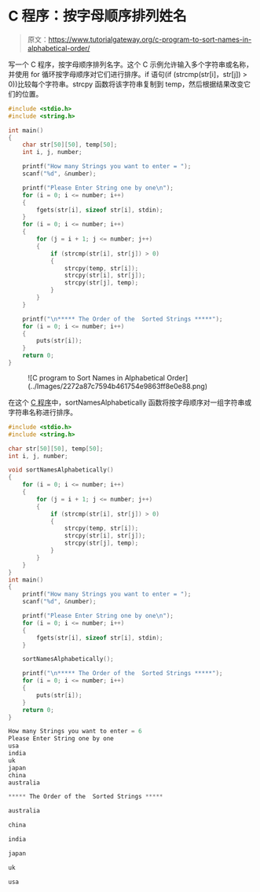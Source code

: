 # C 程序：按字母顺序排列姓名

> 原文：<https://www.tutorialgateway.org/c-program-to-sort-names-in-alphabetical-order/>

写一个 C 程序，按字母顺序排列名字。这个 C 示例允许输入多个字符串或名称，并使用 for 循环按字母顺序对它们进行排序。if 语句(if (strcmp(str[i]，str[j]) > 0))比较每个字符串。strcpy 函数将该字符串复制到 temp，然后根据结果改变它们的位置。

```c
#include <stdio.h>
#include <string.h>

int main()
{
	char str[50][50], temp[50];
	int i, j, number;

	printf("How many Strings you want to enter = ");
	scanf("%d", &number);

	printf("Please Enter String one by one\n");
	for (i = 0; i <= number; i++)
	{
		fgets(str[i], sizeof str[i], stdin);
	}
	for (i = 0; i <= number; i++)
	{
		for (j = i + 1; j <= number; j++)
		{
			if (strcmp(str[i], str[j]) > 0)
			{
				strcpy(temp, str[i]);
				strcpy(str[i], str[j]);
				strcpy(str[j], temp);
			}
		}
	}

	printf("\n***** The Order of the  Sorted Strings *****");
	for (i = 0; i <= number; i++)
	{
		puts(str[i]);
	}
	return 0;
}

```

<figure class="wp-block-image size-large">![C program to Sort Names in Alphabetical Order](../Images/2272a87c7594b461754e9863ff8e0e88.png)</figure>

在这个 [C 程序](https://www.tutorialgateway.org/c-programming-examples/)中，sortNamesAlphabetically 函数将按字母顺序对一组字符串或字符串名称进行排序。

```c
#include <stdio.h>
#include <string.h>

char str[50][50], temp[50];
int i, j, number;

void sortNamesAlphabetically()
{
	for (i = 0; i <= number; i++)
	{
		for (j = i + 1; j <= number; j++)
		{
			if (strcmp(str[i], str[j]) > 0)
			{
				strcpy(temp, str[i]);
				strcpy(str[i], str[j]);
				strcpy(str[j], temp);
			}
		}
	}
}
int main()
{
	printf("How many Strings you want to enter = ");
	scanf("%d", &number);

	printf("Please Enter String one by one\n");
	for (i = 0; i <= number; i++)
	{
		fgets(str[i], sizeof str[i], stdin);
	}

	sortNamesAlphabetically();

	printf("\n***** The Order of the  Sorted Strings *****");
	for (i = 0; i <= number; i++)
	{
		puts(str[i]);
	}
	return 0;
}

```

```c
How many Strings you want to enter = 6
Please Enter String one by one
usa
india
uk
japan 
china
australia

***** The Order of the  Sorted Strings *****

australia

china

india

japan

uk

usa
```